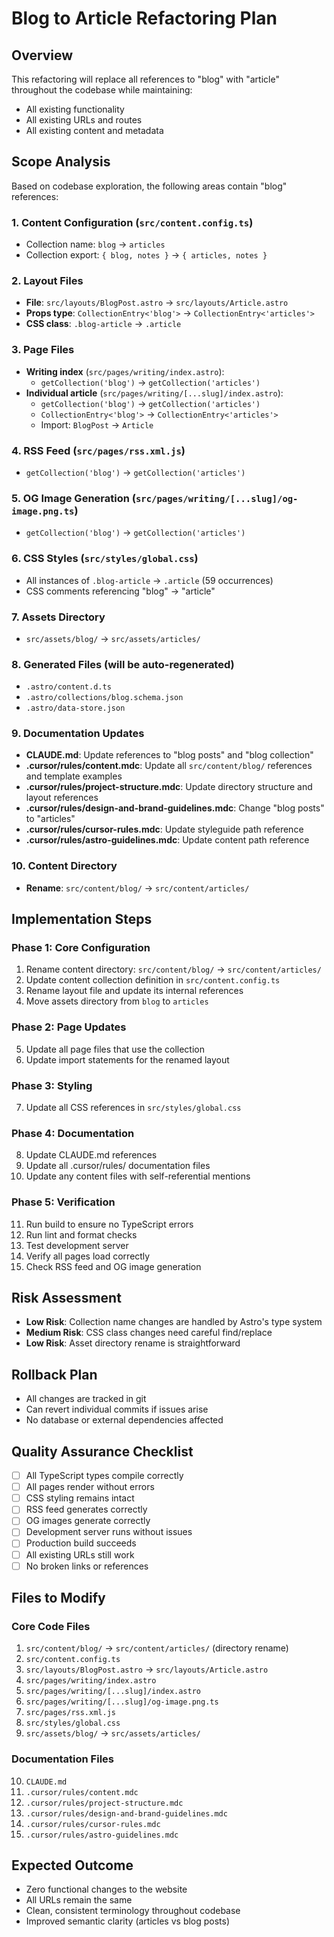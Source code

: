 # Blog to Article Refactoring Plan

## Overview

This refactoring will replace all references to "blog" with "article" throughout the codebase while maintaining:

- All existing functionality
- All existing URLs and routes
- All existing content and metadata

## Scope Analysis

Based on codebase exploration, the following areas contain "blog" references:

### 1. Content Configuration (`src/content.config.ts`)

- Collection name: `blog` → `articles`
- Collection export: `{ blog, notes }` → `{ articles, notes }`

### 2. Layout Files

- **File**: `src/layouts/BlogPost.astro` → `src/layouts/Article.astro`
- **Props type**: `CollectionEntry<'blog'>` → `CollectionEntry<'articles'>`
- **CSS class**: `.blog-article` → `.article`

### 3. Page Files

- **Writing index** (`src/pages/writing/index.astro`):
  - `getCollection('blog')` → `getCollection('articles')`
- **Individual article** (`src/pages/writing/[...slug]/index.astro`):
  - `getCollection('blog')` → `getCollection('articles')`
  - `CollectionEntry<'blog'>` → `CollectionEntry<'articles'>`
  - Import: `BlogPost` → `Article`

### 4. RSS Feed (`src/pages/rss.xml.js`)

- `getCollection('blog')` → `getCollection('articles')`

### 5. OG Image Generation (`src/pages/writing/[...slug]/og-image.png.ts`)

- `getCollection('blog')` → `getCollection('articles')`

### 6. CSS Styles (`src/styles/global.css`)

- All instances of `.blog-article` → `.article` (59 occurrences)
- CSS comments referencing "blog" → "article"

### 7. Assets Directory

- `src/assets/blog/` → `src/assets/articles/`

### 8. Generated Files (will be auto-regenerated)

- `.astro/content.d.ts`
- `.astro/collections/blog.schema.json`
- `.astro/data-store.json`

### 9. Documentation Updates

- **CLAUDE.md**: Update references to "blog posts" and "blog collection"
- **.cursor/rules/content.mdc**: Update all `src/content/blog/` references and template examples
- **.cursor/rules/project-structure.mdc**: Update directory structure and layout references
- **.cursor/rules/design-and-brand-guidelines.mdc**: Change "blog posts" to "articles"
- **.cursor/rules/cursor-rules.mdc**: Update styleguide path reference
- **.cursor/rules/astro-guidelines.mdc**: Update content path reference

### 10. Content Directory

- **Rename**: `src/content/blog/` → `src/content/articles/`

## Implementation Steps

### Phase 1: Core Configuration

1. Rename content directory: `src/content/blog/` → `src/content/articles/`
2. Update content collection definition in `src/content.config.ts`
3. Rename layout file and update its internal references
4. Move assets directory from `blog` to `articles`

### Phase 2: Page Updates

5. Update all page files that use the collection
6. Update import statements for the renamed layout

### Phase 3: Styling

7. Update all CSS references in `src/styles/global.css`

### Phase 4: Documentation

8. Update CLAUDE.md references
9. Update all .cursor/rules/ documentation files
10. Update any content files with self-referential mentions

### Phase 5: Verification

11. Run build to ensure no TypeScript errors
12. Run lint and format checks
13. Test development server
14. Verify all pages load correctly
15. Check RSS feed and OG image generation

## Risk Assessment

- **Low Risk**: Collection name changes are handled by Astro's type system
- **Medium Risk**: CSS class changes need careful find/replace
- **Low Risk**: Asset directory rename is straightforward

## Rollback Plan

- All changes are tracked in git
- Can revert individual commits if issues arise
- No database or external dependencies affected

## Quality Assurance Checklist

- [ ] All TypeScript types compile correctly
- [ ] All pages render without errors
- [ ] CSS styling remains intact
- [ ] RSS feed generates correctly
- [ ] OG images generate correctly
- [ ] Development server runs without issues
- [ ] Production build succeeds
- [ ] All existing URLs still work
- [ ] No broken links or references

## Files to Modify

### Core Code Files
1. `src/content/blog/` → `src/content/articles/` (directory rename)
2. `src/content.config.ts`
3. `src/layouts/BlogPost.astro` → `src/layouts/Article.astro`
4. `src/pages/writing/index.astro`
5. `src/pages/writing/[...slug]/index.astro`
6. `src/pages/writing/[...slug]/og-image.png.ts`
7. `src/pages/rss.xml.js`
8. `src/styles/global.css`
9. `src/assets/blog/` → `src/assets/articles/`

### Documentation Files
10. `CLAUDE.md`
11. `.cursor/rules/content.mdc`
12. `.cursor/rules/project-structure.mdc`
13. `.cursor/rules/design-and-brand-guidelines.mdc`
14. `.cursor/rules/cursor-rules.mdc`
15. `.cursor/rules/astro-guidelines.mdc`

## Expected Outcome

- Zero functional changes to the website
- All URLs remain the same
- Clean, consistent terminology throughout codebase
- Improved semantic clarity (articles vs blog posts)
